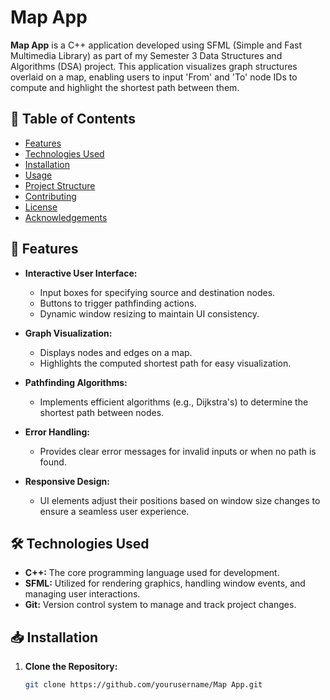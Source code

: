 # Map App

**Map App** is a C++ application developed using SFML (Simple and Fast Multimedia Library) as part of my Semester 3 Data Structures and Algorithms (DSA) project. This application visualizes graph structures overlaid on a map, enabling users to input 'From' and 'To' node IDs to compute and highlight the shortest path between them.

## 📌 Table of Contents

- [Features](#features)
- [Technologies Used](#technologies-used)
- [Installation](#installation)
- [Usage](#usage)
- [Project Structure](#project-structure)
- [Contributing](#contributing)
- [License](#license)
- [Acknowledgements](#acknowledgements)

## 🎯 Features

- **Interactive User Interface:**
  - Input boxes for specifying source and destination nodes.
  - Buttons to trigger pathfinding actions.
  - Dynamic window resizing to maintain UI consistency.
  
- **Graph Visualization:**
  - Displays nodes and edges on a map.
  - Highlights the computed shortest path for easy visualization.
  
- **Pathfinding Algorithms:**
  - Implements efficient algorithms (e.g., Dijkstra's) to determine the shortest path between nodes.
  
- **Error Handling:**
  - Provides clear error messages for invalid inputs or when no path is found.
  
- **Responsive Design:**
  - UI elements adjust their positions based on window size changes to ensure a seamless user experience.

## 🛠 Technologies Used

- **C++:** The core programming language used for development.
- **SFML:** Utilized for rendering graphics, handling window events, and managing user interactions.
- **Git:** Version control system to manage and track project changes.

## 📥 Installation

1. **Clone the Repository:**
   ```bash
   git clone https://github.com/yourusername/Map App.git

